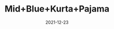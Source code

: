 ---
title: 'Mid+Blue+Kurta+Pajama'
date: '2021-12-23' 
metatag: '' 
inventory: '4.0' 
draft: false 
# meta description 
shortDescripton: 'AKB-2000+Mid+Blue+Kurta+Pajama'
description: 'Boys'
longdescription: '%3cp%3e%3cb%3eAKB-2000%3c%2fb%3e+Mid+Blue+Kurta+Pajama%3c%2fp%3e%3cul%3e%3cli+style%3d%22margin-left%3a+0.25in%3b+line-height%3a+1.8%3b+background-image%3a+initial%3b+background-position%3a+initial%3b+background-size%3a+initial%3b+background-repeat%3a+initial%3b+background-attachment%3a+initial%3b+background-origin%3a+initial%3b+background-clip%3a+initial%3b%22%3e%3cspan+style%3d%22font-size%3a+10.5pt%3b+font-family%3a+Montserrat%3b%22%3eFabric%3a+Premium+Soft+Chambray%3co%3ap%3e%3c%2fo%3ap%3e%3c%2fspan%3e%3c%2fli%3e%3cli+style%3d%22margin-left%3a+0.25in%3b+line-height%3a+normal%3b+background-image%3a+initial%3b+background-position%3a+initial%3b+background-size%3a+initial%3b+background-repeat%3a+initial%3b+background-attachment%3a+initial%3b+background-origin%3a+initial%3b+background-clip%3a+initial%3b%22%3e%3cspan+style%3d%22font-size%3a+10.5pt%3b+font-family%3a+Montserrat%3b%22%3ePlacket+Inner+Contrast%3co%3ap%3e%3c%2fo%3ap%3e%3c%2fspan%3e%3c%2fli%3e%3cli+style%3d%22margin-left%3a+0.25in%3b+line-height%3a+normal%3b+background-image%3a+initial%3b+background-position%3a+initial%3b+background-size%3a+initial%3b+background-repeat%3a+initial%3b+background-attachment%3a+initial%3b+background-origin%3a+initial%3b+background-clip%3a+initial%3b%22%3e%3cspan+style%3d%22font-size%3a+10.5pt%3b+font-family%3a+Montserrat%3b%22%3eUnique+Capsule+Metal+Buttons%3c%2fspan%3e%3c%2fli%3e%3cli+style%3d%22margin-left%3a+0.25in%3b+line-height%3a+normal%3b+background-image%3a+initial%3b+background-position%3a+initial%3b+background-size%3a+initial%3b+background-repeat%3a+initial%3b+background-attachment%3a+initial%3b+background-origin%3a+initial%3b+background-clip%3a+initial%3b%22%3e%3cspan+style%3d%22font-size%3a+10.5pt%3b+font-family%3a+Montserrat%3b%22%3eFront%3a+Unique+Metal+Design%3c%2fspan%3e%3c%2fli%3e%3cli+style%3d%22margin-left%3a+0.25in%3b+line-height%3a+normal%3b+background-image%3a+initial%3b+background-position%3a+initial%3b+background-size%3a+initial%3b+background-repeat%3a+initial%3b+background-attachment%3a+initial%3b+background-origin%3a+initial%3b+background-clip%3a+initial%3b%22%3eBottom%3a+Aligarh+Pajama%3c%2fli%3e%3c%2ful%3e'
featured: True
# product Price
price: '2093.7'
priceBefore: '2991.0'
# Product Short Description
shortDescription: 'AKB-2000+Mid+Blue+Kurta+Pajama'
productID: '7A70F201-6762-EC11-995F-005056B3A416'
type: 'products'
category: 'Boys' 
thumnailproduct: 'https://alkhait.eralive.net/images/products/7A70F201-6762-EC11-995F-005056B3A4161.png' 
images:
  - image: 'images/products/7A70F201-6762-EC11-995F-005056B3A4161.png'  
  - image: 'images/products/7A70F201-6762-EC11-995F-005056B3A4162.png'  
  - image: 'images/products/7A70F201-6762-EC11-995F-005056B3A4163.png'  
---